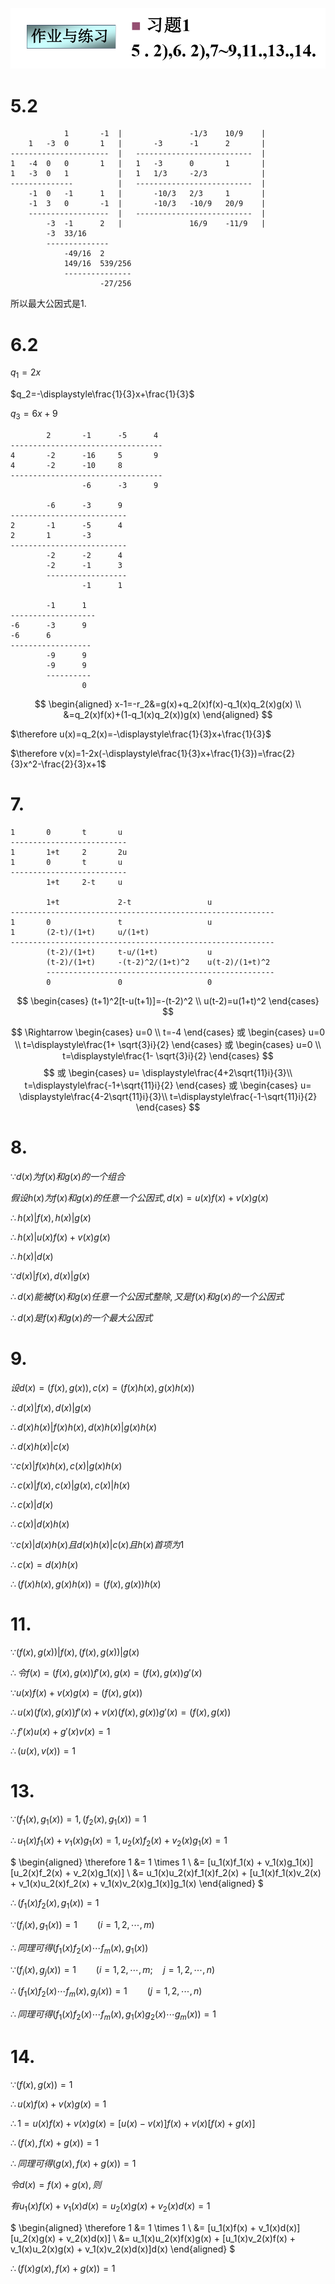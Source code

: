 ![](./image/2020-10-14-18-38-42.png)

# 5.2

                1       -1  |               -1/3    10/9    |   
        1   -3  0       1   |       -3      -1      2       |
    ----------------------  |   --------------------------  |
    1   -4  0   0       1   |   1   -3      0       1       |
    1   -3  0   1           |   1   1/3     -2/3            |
    --------------          |   --------------------------  |
        -1  0   -1      1   |       -10/3   2/3     1       |
        -1  3   0       -1  |       -10/3   -10/9   20/9    |
        ------------------  |   --------------------------  |
            -3  -1      2   |               16/9    -11/9   |
            -3  33/16
            --------------
                -49/16  2
                149/16  539/256
                ---------------
                        -27/256

所以最大公因式是1.

# 6.2

$q_1=2x$

$q_2=-\displaystyle\frac{1}{3}x+\frac{1}{3}$

$q_3=6x+9$

            2       -1      -5      4
    ----------------------------------
    4       -2      -16     5       9
    4       -2      -10     8
    ----------------------------------
                    -6      -3      9

            -6      -3      9
    --------------------------
    2       -1      -5      4
    2       1       -3
    --------------------------
            -2      -2      4
            -2      -1      3
            ------------------
                    -1      1

            -1      1
    -------------------
    -6      -3      9
    -6      6
    ------------------
            -9      9
            -9      9
            ----------
                    0


$$
\begin{aligned}
x-1=-r_2&=g(x)+q_2(x)f(x)-q_1(x)q_2(x)g(x) \\
&=q_2(x)f(x)+(1-q_1(x)q_2(x))g(x)
\end{aligned}
$$

$\therefore u(x)=q_2(x)=-\displaystyle\frac{1}{3}x+\frac{1}{3}$

$\therefore v(x)=1-2x(-\displaystyle\frac{1}{3}x+\frac{1}{3})=\frac{2}{3}x^2-\frac{2}{3}x+1$


# 7.

    1       0       t       u
    --------------------------
    1       1+t     2       2u
    1       0       t       u
    --------------------------
            1+t     2-t     u

            1+t             2-t                 u
    -----------------------------------------------------------
    1       0               t                   u
    1       (2-t)/(1+t)     u/(1+t)
    -----------------------------------------------------------
            (t-2)/(1+t)     t-u/(1+t)           u
            (t-2)/(1+t)     -(t-2)^2/(1+t)^2    u(t-2)/(1+t)^2
            ---------------------------------------------------
            0               0                   0

$$
\begin{cases}
(t+1)^2[t-u(t+1)]=-(t-2)^2 \\
u(t-2)=u(1+t)^2
\end{cases}
$$

$$
\Rightarrow
\begin{cases}
u=0 \\
t=-4
\end{cases}
或
\begin{cases}
u=0 \\
t=\displaystyle\frac{1+ \sqrt{3}i}{2}
\end{cases}
或
\begin{cases}
u=0 \\
t=\displaystyle\frac{1- \sqrt{3}i}{2}
\end{cases}
$$
$$
或
\begin{cases}
u= \displaystyle\frac{4+2\sqrt{11}i}{3}\\
t=\displaystyle\frac{-1+\sqrt{11}i}{2}
\end{cases}
或
\begin{cases}
u= \displaystyle\frac{4-2\sqrt{11}i}{3}\\
t=\displaystyle\frac{-1-\sqrt{11}i}{2}
\end{cases}
$$


# 8.

$\because d(x)为f(x)和g(x)的一个组合$

$假设h(x)为f(x)和g(x)的任意一个公因式, d(x)=u(x)f(x)+v(x)g(x)$

$\therefore h(x)|f(x), h(x)|g(x)$

$\therefore h(x)|u(x)f(x)+v(x)g(x)$

$\therefore h(x)|d(x)$

$\because d(x)|f(x), d(x)|g(x)$

$\therefore d(x)能被f(x)和g(x)任意一个公因式整除, 又是f(x)和g(x)的一个公因式$

$\therefore d(x)是f(x)和g(x)的一个最大公因式$


# 9.

$设d(x)=(f(x), g(x)), c(x)=(f(x)h(x), g(x)h(x))$

$\therefore d(x)|f(x), d(x)|g(x)$

$\therefore d(x)h(x)|f(x)h(x), d(x)h(x)|g(x)h(x)$

$\therefore d(x)h(x)|c(x)$

$\because c(x)|f(x)h(x), c(x)|g(x)h(x)$

$\therefore c(x)|f(x), c(x)|g(x), c(x)|h(x)$

$\therefore c(x)|d(x)$

$\therefore c(x)|d(x)h(x)$

$\because c(x)|d(x)h(x) 且 d(x)h(x)|c(x) 且 h(x)首项为1$

$\therefore c(x)=d(x)h(x)$

$\therefore (f(x)h(x), g(x)h(x))=(f(x), g(x))h(x)$


# 11.

$\because (f(x),g(x))|f(x), (f(x),g(x))|g(x)$

$\therefore 令f(x)=(f(x),g(x))f'(x), g(x)=(f(x),g(x))g'(x)$

$\because u(x)f(x)+v(x)g(x)=(f(x), g(x))$

$\therefore u(x)(f(x),g(x))f'(x)+v(x)(f(x),g(x))g'(x)=(f(x), g(x))$

$\therefore f'(x)u(x)+g'(x)v(x)=1$

$\therefore (u(x), v(x))=1$

# 13.

$\because (f_1(x), g_1(x))=1, (f_2(x), g_1(x))=1$

$\therefore u_1(x)f_1(x) + v_1(x)g_1(x)=1, u_2(x)f_2(x) + v_2(x)g_1(x)=1$

$
\begin{aligned}
\therefore 1 &= 1 \times 1 \\
&= [u_1(x)f_1(x) + v_1(x)g_1(x)][u_2(x)f_2(x) + v_2(x)g_1(x)] \\
&= u_1(x)u_2(x)f_1(x)f_2(x) + [u_1(x)f_1(x)v_2(x) + v_1(x)u_2(x)f_2(x) +  v_1(x)v_2(x)g_1(x)]g_1(x)
\end{aligned}
$

$\therefore (f_1(x)f_2(x), g_1(x))=1$

$\because (f_i(x), g_1(x))=1 \qquad (i=1,2,\cdots, m)$

$\therefore 同理可得 (f_1(x)f_2(x)\cdots f_m(x), g_1(x))$

$\because (f_i(x), g_j(x))=1 \qquad (i=1,2,\cdots, m; \quad j=1,2,\cdots, n)$

$\therefore (f_1(x)f_2(x)\cdots f_m(x), g_j(x))=1 \qquad (j=1,2,\cdots, n)$

$\therefore 同理可得 (f_1(x)f_2(x)\cdots f_m(x), g_1(x)g_2(x)\cdots g_m(x))=1$

# 14.

$\because (f(x), g(x))=1$

$\therefore u(x)f(x)+v(x)g(x)=1$

$\therefore 1=u(x)f(x)+v(x)g(x)=[u(x)-v(x)]f(x) + v(x)[f(x) + g(x)]$

$\therefore (f(x), f(x)+g(x)) = 1$

$\therefore 同理可得 (g(x), f(x)+g(x)) = 1$

$令d(x)=f(x)+g(x), 则$

$有u_1(x)f(x) + v_1(x)d(x)=u_2(x)g(x) + v_2(x)d(x)=1$

$
\begin{aligned}
\therefore 1 &= 1 \times 1 \\
&= [u_1(x)f(x) + v_1(x)d(x)][u_2(x)g(x) + v_2(x)d(x)] \\
&= u_1(x)u_2(x)f(x)g(x) + [u_1(x)v_2(x)f(x) + v_1(x)u_2(x)g(x) +  v_1(x)v_2(x)d(x)]d(x)
\end{aligned}
$

$\therefore (f(x)g(x), f(x)+g(x))=1$
